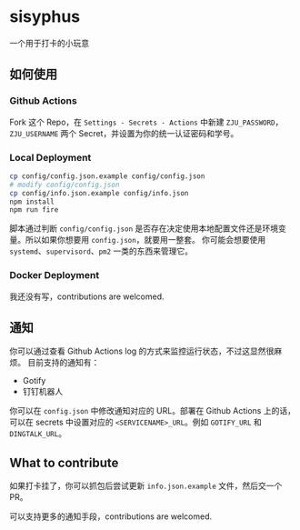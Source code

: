 # sisyphus
一个用于打卡的小玩意

## 如何使用
### Github Actions
Fork 这个 Repo，在 `Settings - Secrets - Actions` 中新建 `ZJU_PASSWORD`，`ZJU_USERNAME` 两个 Secret，并设置为你的统一认证密码和学号。

### Local Deployment
``` bash
cp config/config.json.example config/config.json
# modify config/config.json
cp config/info.json.example config/info.json
npm install
npm run fire
```
脚本通过判断 `config/config.json` 是否存在决定使用本地配置文件还是环境变量。所以如果你想要用 `config.json`，就要用一整套。
你可能会想要使用 `systemd`、`supervisord`、`pm2` 一类的东西来管理它。

### Docker Deployment
我还没有写，contributions are welcomed.

## 通知
你可以通过查看 Github Actions log 的方式来监控运行状态，不过这显然很麻烦。
目前支持的通知有：
- Gotify
- 钉钉机器人

你可以在 `config.json` 中修改通知对应的 URL。部署在 Github Actions 上的话，可以在 secrets 中设置对应的 `<SERVICENAME>_URL`。例如 `GOTIFY_URL` 和 `DINGTALK_URL`。

## What to contribute

如果打卡挂了，你可以抓包后尝试更新 `info.json.example` 文件，然后交一个 PR。

可以支持更多的通知手段，contributions are welcomed.
